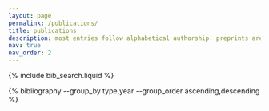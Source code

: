 ```yaml
---
layout: page
permalink: /publications/
title: publications
description: most entries follow alphabetical authorship. preprints are at the bottom of the page.
nav: true
nav_order: 2
---
```


<!-- Bibsearch Feature -->

{% include bib_search.liquid %}

<!-- _pages/publications.md -->

<div class="publications">

 {% bibliography --group_by type,year --group_order ascending,descending %}

</div>


